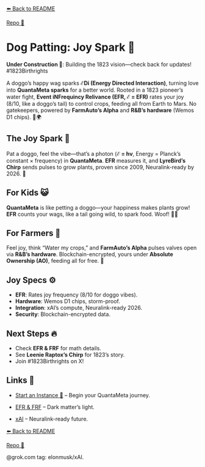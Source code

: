 [⬅️ Back to README](https://github.com/JayBotsa/FarmAuto/blob/main/README.md)  


[Repo 📂](https://github.com/JayBotsa/FarmAuto)


# Dog Patting: Joy Spark 🐶

**Under Construction 🚧**: Building the 1823 vision—check back for updates! #1823Birthrights

A doggo’s happy wag sparks **ℰDi (Energy Directed Interaction)**, turning love into **QuantaMeta sparks** for a better world. Rooted in a 1823 pioneer’s water fight, **Event iNFrequincy Relivance (EFR, ℰ = EFR)** rates your joy (8/10, like a doggo’s tail) to control crops, feeding all from Earth to Mars. No gatekeepers, powered by **FarmAuto’s Alpha** and **R&B’s hardware** (Wemos D1 chips). 🥖🌍

## The Joy Spark 🌌
Pat a doggo, feel the vibe—that’s a photon (**ℰ = hν**, Energy = Planck’s constant × frequency) in **QuantaMeta**. **EFR** measures it, and **LyreBird’s Chirp** sends pulses to grow plants, proven since 2009, Neuralink-ready by 2026. 🫶

## For Kids 😺
**QuantaMeta** is like petting a doggo—your happiness makes plants grow! **EFR** counts your wags, like a tail going wild, to spark food. Woof! 🐶🌱

## For Farmers 🌾
Feel joy, think “Water my crops,” and **FarmAuto’s Alpha** pulses valves open via **R&B’s hardware**. Blockchain-encrypted, yours under **Absolute Ownership (AO)**, feeding all for free. 🚜

## Joy Specs ⚙️
- **EFR**: Rates joy frequency (8/10 for doggo vibes).
- **Hardware**: Wemos D1 chips, storm-proof.
- **Integration**: xAI’s compute, Neuralink-ready 2026.
- **Security**: Blockchain-encrypted data.

## Next Steps 🔥
- Check **EFR & FRF** for math details.
- See **Leenie Raptox’s Chirp** for 1823’s story.
- Join #1823Birthrights on X!

## Links 🌠
- [Start an Instance 🌟]([https://github.com/JayBotsa/FarmAuto/blob/main/User_Guide.md]) – Begin your QuantaMeta journey.

  
- [EFR & FRF](https://github.com/JayBotsa/FarmAuto/blob/main/foundations/EFR_FRF.md) – Dark matter’s light.

  
- [xAI](https://x.ai) – Neuralink-ready future.


[⬅️ Back to README](https://github.com/JayBotsa/FarmAuto/blob/main/README.md) 

 
[Repo 📂](https://github.com/JayBotsa/FarmAuto)

@grok.com tag: elonmusk/xAI.

